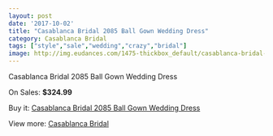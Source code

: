 ```yaml
---
layout: post
date: '2017-10-02'
title: "Casablanca Bridal 2085 Ball Gown Wedding Dress"
category: Casablanca Bridal
tags: ["style","sale","wedding","crazy","bridal"]
image: http://img.eudances.com/1475-thickbox_default/casablanca-bridal-2085-ball-gown-wedding-dress.jpg
---
```

Casablanca Bridal 2085 Ball Gown Wedding Dress

On Sales: **$324.99**
<a href="https://www.eudances.com/en/casablanca-bridal/518-casablanca-bridal-2085-ball-gown-wedding-dress.html"><amp-img layout="responsive" width="600" height="600" src="//img.eudances.com/1475-thickbox_default/casablanca-bridal-2085-ball-gown-wedding-dress.jpg" alt="Casablanca Bridal 2085 Ball Gown Wedding Dress 0" /></a>
<a href="https://www.eudances.com/en/casablanca-bridal/518-casablanca-bridal-2085-ball-gown-wedding-dress.html"><amp-img layout="responsive" width="600" height="600" src="//img.eudances.com/1477-thickbox_default/casablanca-bridal-2085-ball-gown-wedding-dress.jpg" alt="Casablanca Bridal 2085 Ball Gown Wedding Dress 1" /></a>
<a href="https://www.eudances.com/en/casablanca-bridal/518-casablanca-bridal-2085-ball-gown-wedding-dress.html"><amp-img layout="responsive" width="600" height="600" src="//img.eudances.com/1476-thickbox_default/casablanca-bridal-2085-ball-gown-wedding-dress.jpg" alt="Casablanca Bridal 2085 Ball Gown Wedding Dress 2" /></a>

Buy it: [Casablanca Bridal 2085 Ball Gown Wedding Dress](https://www.eudances.com/en/casablanca-bridal/518-casablanca-bridal-2085-ball-gown-wedding-dress.html "Casablanca Bridal 2085 Ball Gown Wedding Dress")

View more: [Casablanca Bridal](https://www.eudances.com/en/4-casablanca-bridal "Casablanca Bridal")